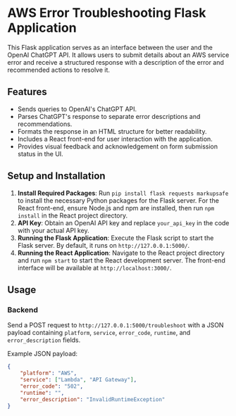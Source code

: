 # AWS Error Troubleshooting Flask Application

This Flask application serves as an interface between the user and the OpenAI ChatGPT API. It allows users to submit details about an AWS service error and receive a structured response with a description of the error and recommended actions to resolve it.

## Features

- Sends queries to OpenAI's ChatGPT API.
- Parses ChatGPT's response to separate error descriptions and recommendations.
- Formats the response in an HTML structure for better readability.
- Includes a React front-end for user interaction with the application.
- Provides visual feedback and acknowledgement on form submission status in the UI.

## Setup and Installation

1. **Install Required Packages**: Run `pip install flask requests markupsafe` to install the necessary Python packages for the Flask server. For the React front-end, ensure Node.js and npm are installed, then run `npm install` in the React project directory.
2. **API Key**: Obtain an OpenAI API key and replace `your_api_key` in the code with your actual API key.
3. **Running the Flask Application**: Execute the Flask script to start the Flask server. By default, it runs on `http://127.0.0.1:5000/`.
4. **Running the React Application**: Navigate to the React project directory and run `npm start` to start the React development server. The front-end interface will be available at `http://localhost:3000/`.

## Usage

### Backend

Send a POST request to `http://127.0.0.1:5000/troubleshoot` with a JSON payload containing `platform`, `service`, `error_code`, `runtime`, and `error_description` fields.

Example JSON payload:
```json
{
    "platform": "AWS",
    "service": ["Lambda", "API Gateway"],
    "error_code": "502",
    "runtime": "",
    "error_description": "InvalidRuntimeException"
}
